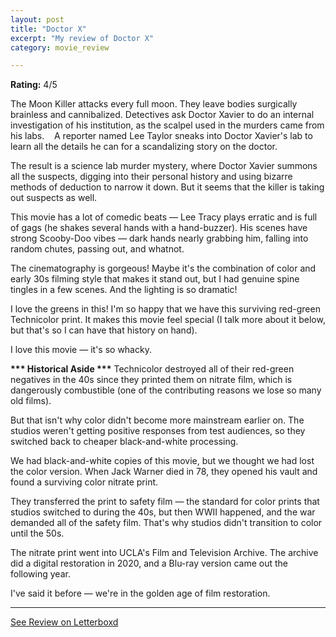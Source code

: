 ```yaml
---
layout: post
title: "Doctor X"
excerpt: "My review of Doctor X"
category: movie_review

---
```


**Rating:** 4/5

The Moon Killer attacks every full moon. They leave bodies surgically brainless and cannibalized. Detectives ask Doctor Xavier to do an internal investigation of his institution, as the scalpel used in the murders came from his labs. 
 
A reporter named Lee Taylor sneaks into Doctor Xavier's lab to learn all the details he can for a scandalizing story on the doctor.

The result is a science lab murder mystery, where Doctor Xavier summons all the suspects, digging into their personal history and using bizarre methods of deduction to narrow it down. But it seems that the killer is taking out suspects as well.

This movie has a lot of comedic beats — Lee Tracy plays erratic and is full of gags (he shakes several hands with a hand-buzzer). His scenes have strong Scooby-Doo vibes — dark hands nearly grabbing him, falling into random chutes, passing out, and whatnot.

The cinematography is gorgeous! Maybe it's the combination of color and early 30s filming style that makes it stand out, but I had genuine spine tingles in a few scenes. And the lighting is so dramatic!

I love the greens in this! I'm so happy that we have this surviving red-green Technicolor print. It makes this movie feel special (I talk more about it below, but that's so I can have that history on hand).

I love this movie — it's so whacky.


<b>*** Historical Aside ***</b>
Technicolor destroyed all of their red-green negatives in the 40s since they printed them on nitrate film, which is dangerously combustible (one of the contributing reasons we lose so many old films).

But that isn't why color didn't become more mainstream earlier on. The studios weren't getting positive responses from test audiences, so they switched back to cheaper black-and-white processing.

We had black-and-white copies of this movie, but we thought we had lost the color version. When Jack Warner died in 78, they opened his vault and found a surviving color nitrate print.

They transferred the print to safety film — the standard for color prints that studios switched to during the 40s, but then WWII happened, and the war demanded all of the safety film. That's why studios didn't transition to color until the 50s.

The nitrate print went into UCLA's Film and Television Archive. The archive did a digital restoration in 2020, and a Blu-ray version came out the following year.

I've said it before — we're in the golden age of film restoration.

<hr>

[See Review on Letterboxd](https://boxd.it/52yb4f)
